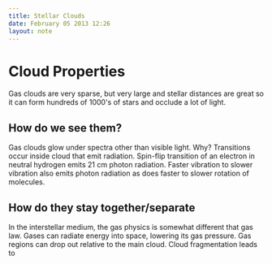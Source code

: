 ```yaml
---
title: Stellar Clouds
date: February 05 2013 12:26
layout: note
---
```


Cloud Properties
================

Gas clouds are very sparse, but very large and stellar distances are great
so it can form hundreds of 1000's of stars and occlude a lot of light.

How do we see them?
-------------------

Gas clouds glow under spectra other than visible light.  Why? Transitions occur
inside cloud that emit radiation.  Spin-flip transition of an electron in
neutral hydrogen emits 21 cm photon radiation. Faster vibration to slower vibration
also emits photon radiation as does faster to slower rotation of molecules.

How do they stay together/separate
------------------------------------

In the interstellar medium, the gas physics is somewhat different that gas law.
Gases can radiate energy into space, lowering its gas pressure.  Gas regions
can drop out relative to the main cloud.  Cloud fragmentation leads to

